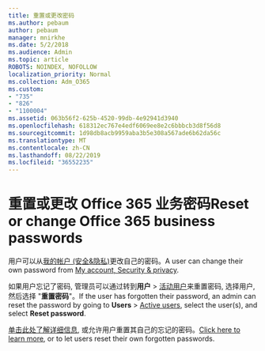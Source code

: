 ```yaml
---
title: 重置或更改密码
ms.author: pebaum
author: pebaum
manager: mnirkhe
ms.date: 5/2/2018
ms.audience: Admin
ms.topic: article
ROBOTS: NOINDEX, NOFOLLOW
localization_priority: Normal
ms.collection: Adm_O365
ms.custom:
- "735"
- "826"
- "1100004"
ms.assetid: 063b56f2-625b-4520-99db-4e92941d3940
ms.openlocfilehash: 618312ec767e4edf6069ee8e2c6bbbcb3d8f56d8
ms.sourcegitcommit: 1d98db8acb9959aba3b5e308a567ade6b62da56c
ms.translationtype: MT
ms.contentlocale: zh-CN
ms.lasthandoff: 08/22/2019
ms.locfileid: "36552235"
---
```

# <a name="reset-or-change-office-365-business-passwords"></a><span data-ttu-id="2d045-102">重置或更改 Office 365 业务密码</span><span class="sxs-lookup"><span data-stu-id="2d045-102">Reset or change Office 365 business passwords</span></span>

<span data-ttu-id="2d045-103">用户可以从[我的帐户 (安全&amp;隐私)](https://portal.office.com/account/#security)更改自己的密码。</span><span class="sxs-lookup"><span data-stu-id="2d045-103">A user can change their own password from [My account, Security &amp; privacy](https://portal.office.com/account/#security).</span></span>
  
<span data-ttu-id="2d045-104">如果用户忘记了密码, 管理员可以通过转到**用户** > [活动用户](https://portal.office.com/adminportal/home#/users)来重置密码, 选择用户, 然后选择 "**重置密码**"。</span><span class="sxs-lookup"><span data-stu-id="2d045-104">If the user has forgotten their password, an admin can reset the password by going to **Users** > [Active users](https://portal.office.com/adminportal/home#/users), select the user(s), and select **Reset password**.</span></span>
  
<span data-ttu-id="2d045-105">[单击此处了解详细信息](https://support.office.com/article/admins-reset-office-365-business-passwords-7a5d073b-7fae-4aa5-8f96-9ecd041aba9c), 或允许用户重置其自己的忘记的密码。</span><span class="sxs-lookup"><span data-stu-id="2d045-105">[Click here to learn more](https://support.office.com/article/admins-reset-office-365-business-passwords-7a5d073b-7fae-4aa5-8f96-9ecd041aba9c), or to let users reset their own forgotten passwords.</span></span>
  
